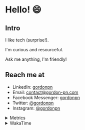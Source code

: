 # Hello! 😄

## Intro

I like tech (surprise!).

I'm curious and resourceful.

Ask me anything, I'm friendly!

## Reach me at

- LinkedIn: [gordonpn](https://www.linkedin.com/in/gordonpn/)
- Email: [contact@gordon-pn.com](mailto:contact@gordon-pn.com)
- Facebook Messenger: [gordonpn](https://www.messenger.com/t/Gordonpn)
- Twitter: [@gordonpn](https://twitter.com/Gordonpn)
- Instagram: [@gordonpn](https://www.instagram.com/gordonpn/)

<details>
  <summary>Metrics</summary>

  <img align="center" src="https://github.com/gordonpn/gordonpn/blob/master/github-metrics.svg" alt="GitHub Metrics">

</details>

<details>
  <summary>WakaTime</summary>

  <!--START_SECTION:waka-->
📊 **This Week I Spent My Time On** 

```text
💬 Programming Languages: 
TypeScript               4 hrs 55 mins       ███████████░░░░░░░░░░░░░░   44.15 % 
Java                     4 hrs 36 mins       ██████████░░░░░░░░░░░░░░░   41.32 % 
JSON                     44 mins             ██░░░░░░░░░░░░░░░░░░░░░░░   06.61 % 
INI                      14 mins             █░░░░░░░░░░░░░░░░░░░░░░░░   02.19 % 
GitIgnore file           12 mins             ░░░░░░░░░░░░░░░░░░░░░░░░░   01.82 % 

🔥 Editors: 
Intellijidea             10 hrs 54 mins      ████████████████████████░   97.73 % 
VS Code                  15 mins             █░░░░░░░░░░░░░░░░░░░░░░░░   02.27 % 
```


 Last Updated on 11/05/2024 16:20:16 UTC
<!--END_SECTION:waka-->
</details>
